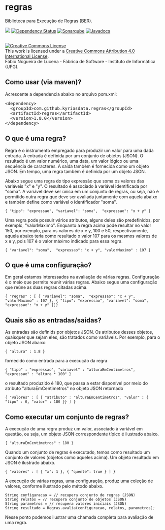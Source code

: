 # regras
Biblioteca para Execução de Regras (BER). 

[<img src="https://api.travis-ci.org/kyriosdata/regras.svg?branch=master">](https://travis-ci.org/kyriosdata/regras)
[![Dependency Status](https://www.versioneye.com/user/projects/5818f81589f0a91d55eb921c/badge.svg?style=flat-square)](https://www.versioneye.com/user/projects/5818f81589f0a91d55eb921c)
[![Sonarqube](https://sonarqube.com/api/badges/gate?key=com.github.kyriosdata.regras:regras)](https://sonarqube.com/dashboard/index?id=com.github.kyriosdata.regras%3Aregras)
[![Javadocs](http://javadoc.io/badge/com.github.kyriosdata.regras/regras.svg)](http://javadoc.io/doc/com.github.kyriosdata.regras/regras)

<br />
<a rel="license" href="http://creativecommons.org/licenses/by/4.0/">
<img alt="Creative Commons License" style="border-width:0"
 src="https://i.creativecommons.org/l/by/4.0/88x31.png" /></a>
 <br />This work is licensed under a <a rel="license" 
 href="http://creativecommons.org/licenses/by/4.0/">Creative Commons 
 Attribution 4.0 International License</a>. 
 <br />Fábio Nogueira de Lucena - Fábrica de Software - 
 Instituto de Informática (UFG).

## Como usar (via maven)?

Acrescente a dependencia abaixo no arquivo pom.xml:

<pre>
&lt;dependency&gt;
  &lt;groupId&gt;com.github.kyriosdata.regras&lt;/groupId&gt;
  &lt;artifactId&gt;regras&lt;/artifactId&gt;
  &lt;version&gt;1.0.0&lt;/version&gt;
&lt;/dependency&gt;
</pre>

## O que é uma regra?
Regra é o instrumento empregado para produzir um valor para uma
dada entrada. A entrada é definida por um conjunto de objetos (JSON). O 
resultado é um valor numérico, uma data, um valor lógico ou uma 
sequência de caracteres. A saída também é fornecida como um objeto
JSON. Em tempo, uma regra também é definida por um objeto 
JSON.

Abaixo segue uma regra do tipo expressão que soma os valores das 
variáveis "x" e "y". O resultado é associado à variável identificada 
por "soma". A variável deve ser única em um conjunto de regras, 
ou seja, não é permitido outra regra que deve ser avaliada juntamente 
com aquela abaixo e também define como variável o identificador 
"soma".

`{ "tipo": "expressao", "variavel": "soma", 
   "expressao": "x + y" }`
   
Uma regra pode possuir vários atributos, alguns deles são predefinidos, 
por exemplo, "valorMaximo". Enquanto a regra acima pode resultar no 
valor 150, por exemplo, para os valores de x e y, 100 e 50, respectivamente,
aquela abaixo teria como resultado o valor 107 para os mesmos valores de
x e y, pois 107 é o valor máximo indicado para essa regra.

`{ "variavel": "soma", 
   "expressao": "x + y",
    "valorMaximo" : 107 }`
    
## O que é uma configuração?
Em geral estamos interessados na avaliação de várias regras. Configuração
é o meio que permite reunir várias regras. Abaixo segue uma configuração 
que reúne as duas regras citadas acima.

`{ "regras" : [
   { "variavel": "soma", 
   "expressao": "x + y",
    "valorMaximo" : 107 },
    { "tipo": "expressao", "variavel": "soma", 
       "expressao": "x + y" }]}`

## Quais são as entradas/saídas?
As entradas são definids por objetos JSON. Os atributos desses
objetos, quaisquer que sejam eles, são tratados como variáveis. 
Por exemplo, para o objeto JSON abaixo

`{ "altura" : 1.8 }`

fornecido como entrada para a execução da regra 

`{ "tipo" : "expressao", "variavel" : "alturaEmCentimetros", "expressao" : "altura * 100" }`

o resultado produzido é 180, que passa a estar disponível por meio do atributo 
"alturaEmCentimetros" no objeto JSON retornado

`{ "valores" : [ { "atributo" : "alturaEmCentimetros", "valor" : { "tipo" : 0, "valor" : 180 }} ] }`
    
## Como executar um conjunto de regras?

A execução de uma regra produz um valor, associado à variável em 
questão, ou seja, um objeto JSON correspondente típico é 
ilustrado abaixo.

`{ "alturaEmCentimetros" : 180 }`

Quando um conjunto de regras é executado, temos como resultado
um conjunto de valores (objetos como aqueles acima). Um objeto 
resultado em JSON é ilustrado abaixo.

`{ "valores" : [ { "x": 1 }, { "quente": true } ] }`
 
A execução de várias regras, uma configuração, produz uma
coleção de valores, conforme ilustrado pelo método abaixo. 

```
String configuracao = // recupera conjunto de regras (JSON)
String relatos = // recupera conjunto de objetos (JSON)
String parametros = // recupera valores iniciais (JSON)
String resultado = Regras.avalia(configuracao, relatos, parametros);
```

Nesse ponto podemos ilustrar uma chamada completa para avaliação de
uma regra. 

